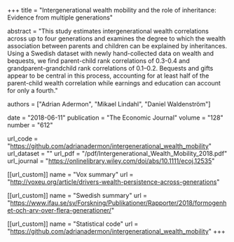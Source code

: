 +++
title = "Intergenerational wealth mobility and the role of inheritance: Evidence from multiple generations"

abstract = "This study estimates intergenerational wealth correlations across up to four generations and examines the degree to which the wealth association between parents and children can be explained by inheritances. Using a Swedish dataset with newly hand-collected data on wealth and bequests, we find parent-child rank correlations of 0.3-0.4 and grandparent-grandchild rank correlations of 0.1–0.2. Bequests and gifts appear to be central in this process, accounting for at least half of the parent-child wealth correlation while earnings and education can account for only a fourth."

authors = ["Adrian Adermon", "Mikael Lindahl", "Daniel Waldenström"]

date = "2018-06-11"
publication = "The Economic Journal"
volume = "128"
number = "612"

url_code = "https://github.com/adrianadermon/intergenerational_wealth_mobility"
url_dataset = ""
url_pdf = "/pdf/Intergenerational_Wealth_Mobility_2018.pdf"
url_journal = "https://onlinelibrary.wiley.com/doi/abs/10.1111/ecoj.12535"

[[url_custom]]
name = "Vox summary"
url = "http://voxeu.org/article/drivers-wealth-persistence-across-generations"

[[url_custom]]
name = "Swedish summary"
url = "https://www.ifau.se/sv/Forskning/Publikationer/Rapporter/2018/formogenhet-och-arv-over-flera-generationer/"

[[url_custom]]
name = "Statistical code"
url = "https://github.com/adrianadermon/intergenerational_wealth_mobility"
+++
